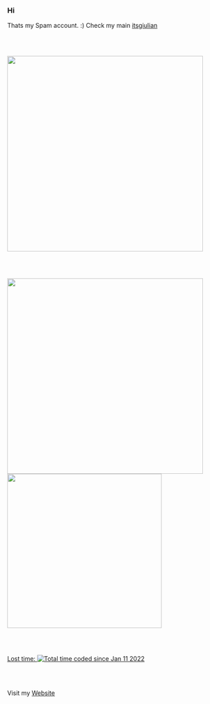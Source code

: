 ### Hi 

Thats my Spam account. :) Check my main [itsgiulian](https://github.com/itsgiulian)

<br></br>

<div>
  <a href="https://wakatime.com/@itsgiulian"><img width="450" src="https://github-readme-stats.vercel.app/api?username=itsgiulian&show_icons=true&hide=stars&include_all_commits=true&count_private=true&theme=github_dark"/></a>
</div>

<br></br>

<div>
    <a href="https://wakatime.com/@itsgiulian"><img width="450" src="https://github-readme-stats.vercel.app/api/wakatime?username=itsgiulian&layout=compact&theme=github_dark"></a>
   <a href="https://wakatime.com/@BigAngryCupcake
"><img width="355" src="https://github-readme-stats.vercel.app/api/top-langs/?username=BigAngryCupcake&layout=compact&theme=github_dark"/>
</div>

<br></br>
  
  <label >Lost time: </label><a href="https://wakatime.com/@e04bd003-1507-43ac-a72c-56dfeed083d1"><img src="https://wakatime.com/badge/user/e04bd003-1507-43ac-a72c-56dfeed083d1.svg?style=flat-square" alt="Total time coded since Jan 11 2022" /></a>
  
  <br></br>

Visit my [Website](https://itsgiulian.me)
